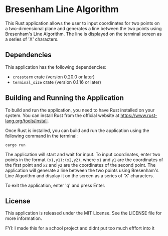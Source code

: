 # Bresenham Line Algorithm

This Rust application allows the user to input coordinates for two points on a two-dimensional plane and generates a line between the two points using Bresenham's Line Algorithm. The line is displayed on the terminal screen as a series of 'X' characters.

## Dependencies

This application has the following dependencies:

- `crossterm` crate (version 0.20.0 or later)
- `terminal_size` crate (version 0.1.16 or later)

## Building and Running the Application

To build and run the application, you need to have Rust installed on your system. You can install Rust from the official website at https://www.rust-lang.org/tools/install.

Once Rust is installed, you can build and run the application using the following command in the terminal:

```
cargo run
```

The application will start and wait for input. To input coordinates, enter two points in the format `(x1,y1):(x2,y2)`, where `x1` and `y1` are the coordinates of the first point and `x2` and `y2` are the coordinates of the second point. The application will generate a line between the two points using Bresenham's Line Algorithm and display it on the screen as a series of 'X' characters.

To exit the application, enter 'q' and press Enter.

## License

This application is released under the MIT License. See the LICENSE file for more information.

FYI: I made this for a school project and didnt put too much efffort into it
